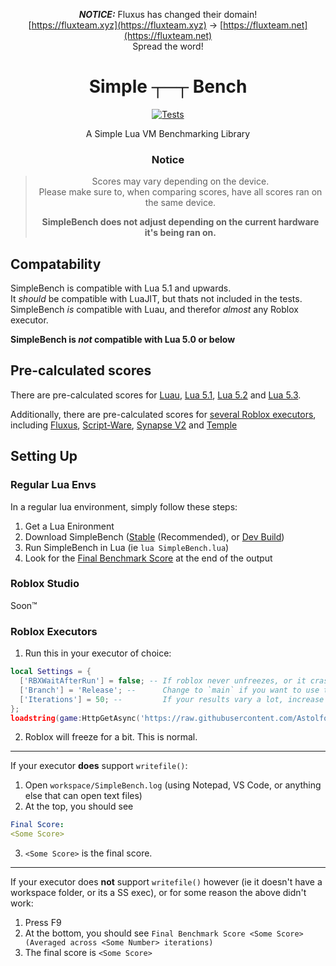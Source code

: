 <span align="center">

  ***NOTICE:*** Fluxus has changed their domain!<br/>
  [https://fluxteam.xyz](https://fluxteam.xyz) -> [https://fluxteam.net](https://fluxteam.net)<br/>
  Spread the word!

# Simple ┬─┬ Bench

[![Tests](https://github.com/AstolfoBrew/SimpleBench/actions/workflows/tests.yml/badge.svg)](https://github.com/AstolfoBrew/SimpleBench/actions/workflows/tests.yml)

A Simple Lua VM Benchmarking Library

### Notice

> Scores may vary depending on the device.<br/>
> Please make sure to, when comparing scores, have all scores ran on the same device.
>
> **SimpleBench does not adjust depending on the current hardware it's being ran on.**

</span>

## Compatability

SimpleBench is compatible with Lua 5.1 and upwards.<br/>
It _should_ be compatible with LuaJIT, but thats not included in the tests.<br/>
SimpleBench _is_ compatible with Luau, and therefor _almost_ any Roblox executor.

**SimpleBench is _not_ compatible with Lua 5.0 or below**

## Pre-calculated scores

There are pre-calculated scores for [Luau](out/lua-luau.log), [Lua 5.1](out/lua-5.1.log), [Lua 5.2](out/lua-5.2.log) and [Lua 5.3](out/lua-5.3.log).

Additionally, there are pre-calculated scores for [several Roblox executors](https://github.com/AstolfoBrew/SimpleBench/tree/main/out/Roblox), including [Fluxus](https://github.com/AstolfoBrew/SimpleBench/tree/main/out/Roblox/Fluxus), [Script-Ware](https://github.com/AstolfoBrew/SimpleBench/tree/main/out/Roblox/Script-Ware), [Synapse V2](https://github.com/AstolfoBrew/SimpleBench/tree/main/out/Roblox/Synapse%20v2) and [Temple](https://github.com/AstolfoBrew/SimpleBench/tree/main/out/Roblox/Temple)

## Setting Up

### Regular Lua Envs

In a regular lua environment, simply follow these steps:

1. Get a Lua Enironment
2. Download SimpleBench ([Stable](https://github.com/AstolfoBrew/SimpleBench/releases/latest/download/SimpleBench.lua) (Recommended), or [Dev Build](https://github.com/AstolfoBrew/SimpleBench/blob/main/SimpleBench.lua))
3. Run SimpleBench in Lua (ie `lua SimpleBench.lua`)
4. Look for the [Final Benchmark Score](https://github.com/AstolfoBrew/SimpleBench/blob/75f4e659bd86e26bfa5a32d3bbc1de5793161442/out/lua-5.3.log#L999) at the end of the output

### Roblox Studio

Soon:tm:

### Roblox Executors

1. Run this in your executor of choice:

```lua
local Settings = {
  ['RBXWaitAfterRun'] = false; -- If roblox never unfreezes, or it crashes, change false here to true.
  ['Branch'] = 'Release'; --      Change to `main` if you want to use the latest development version. Please note that it's score may be different between commits.
  ['Iterations'] = 50; --         If your results vary a lot, increase this. If, with RBXWaitAfterRun, it takes way too long, you can lower this number, however this will make the result less accurate.
};
loadstring(game:HttpGetAsync('https://raw.githubusercontent.com/AstolfoBrew/SimpleBench/main/RBXExecutorLoader.lua'), 'RBXExecutorLoader.lua')(Settings);
```

2. Roblox will freeze for a bit. This is normal.

---

If your executor **does** support `writefile()`:

1. Open `workspace/SimpleBench.log` (using Notepad, VS Code, or anything else that can open text files)
2. At the top, you should see

```yml
Final Score:
<Some Score>
```

3. `<Some Score>` is the final score.

---

If your executor does **not** support `writefile()` however (ie it doesn't have a workspace folder, or its a SS exec), or for some reason the above didn't work:

1. Press F9
2. At the bottom, you should see `Final Benchmark Score <Some Score> (Averaged across <Some Number> iterations)`
3. The final score is `<Some Score>`
